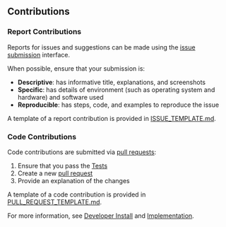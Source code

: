 ## Contributions

### Report Contributions

Reports for issues and suggestions can be made using the [issue submission](https://github.com/rrwen/freeboard-leaflet-realtime/issues) interface.

When possible, ensure that your submission is:

* **Descriptive**: has informative title, explanations, and screenshots
* **Specific**: has details of environment (such as operating system and hardware) and software used
* **Reproducible**: has steps, code, and examples to reproduce the issue

A template of a report contribution is provided in [ISSUE_TEMPLATE.md](ISSUE_TEMPLATE.md).  

### Code Contributions

Code contributions are submitted via [pull requests](https://github.com/rrwen/freeboard-leaflet-realtime/pulls):

1. Ensure that you pass the [Tests](#tests)
2. Create a new [pull request](https://github.com/rrwen/freeboard-leaflet-realtime/pulls)
3. Provide an explanation of the changes

A template of a code contribution is provided in [PULL_REQUEST_TEMPLATE.md](PULL_REQUEST_TEMPLATE.md).  
  
For more information, see [Developer Install](README.md#developer-install) and [Implementation](README.md#implementation).
